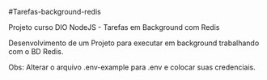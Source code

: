 #Tarefas-background-redis

Projeto curso DIO NodeJS - Tarefas em Background com Redis

Desenvolvimento de um Projeto para executar em background 
trabalhando com o BD Redis.

Obs: Alterar o arquivo .env-example para .env e colocar suas
credenciais.